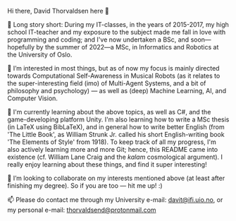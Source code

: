 Hi there, David Thorvaldsen here 🦭
 
📜 Long story short: During my IT-classes, in the years of 2015-2017, my high school IT-teacher and my exposure to the subject made me fall in love with programming and coding; and I've now undertaken a BSc, and soon—hopefully by the summer of 2022—a MSc, in Informatics and Robotics at the University of Oslo.

🔭 I’m interested in most things, but as of now my focus is mainly directed towards Computational Self-Awareness in Musical Robots (as it relates to the super-interesting field (imo) of Multi-Agent Systems, and a bit of philosophy and psychology) — as well as (deep) Machine Learning, AI, and Computer Vision.

🌱 I'm currently learning about the above topics, as well as C#, and the game-developing platform Unity. I'm also learning how to write a MSc thesis (in LaTeX using BibLaTeX), and in general how to write better English (from 'The Little Book', as William Strunk Jr. called his short English-writing book 'The Elements of Style' from 1918). To keep track of all my progress, I'm also actively learning more and more Git; hence, this README came into existence (cf. William Lane Craig and the _kalam_ cosmological argument). I really enjoy learning about these things, and find it super interesting!

🤝 I’m looking to collaborate on my interests mentioned above (at least after finishing my degree). So if you are too — hit me up! :)

📫 Please do contact me through my University e-mail: davit@ifi.uio.no, or my personal e-mail: thorvaldsend@protonmail.com

<!---
theRealSherapat/theRealSherapat is a ✨ special ✨ repository because its `README.md` (this file) appears on your GitHub profile.
You can click the Preview link to take a look at your changes.
--->

